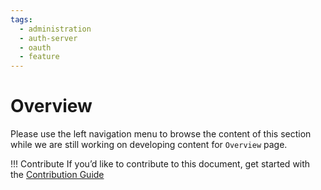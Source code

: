 ```yaml
---
tags:
  - administration
  - auth-server
  - oauth
  - feature
---
```


# Overview

Please use the left navigation menu to browse the content of this section while we are still working on developing content for `Overview` page.

!!! Contribute
If you’d like to contribute to this document, get started with the [Contribution Guide](https://docs.jans.io/head/CONTRIBUTING/#contributing-to-the-documentation)